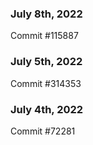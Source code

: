 ### July 8th, 2022

Commit #115887

### July 5th, 2022

Commit #314353


### July 4th, 2022

Commit #72281
